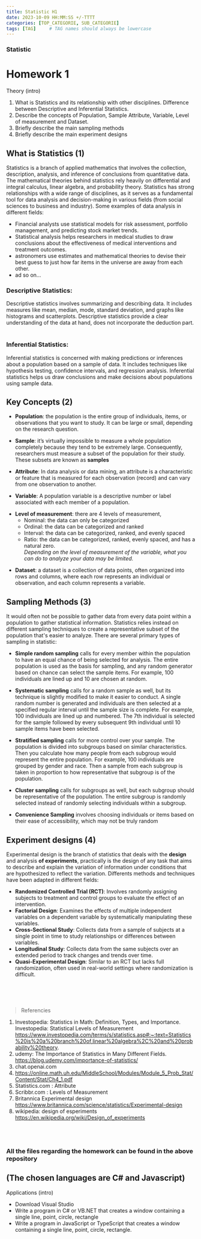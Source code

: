 ```yaml
---
title: Statistic H1
date: 2023-10-09 HH:MM:SS +/-TTTT
categories: [TOP_CATEGORIE, SUB_CATEGORIE]
tags: [TAG]     # TAG names should always be lowercase
---
```


### Statistic
# Homework 1


Theory (intro)
1. What is Statistics and its relationship with other disciplines. Difference between Descriptive and Inferential Statistics.
1. Describe the concepts of Population, Sample Attribute, Variable, Level of measurement and Dataset.
1. Briefly describe the main sampling methods
1. Briefly describe the main experiment designs


## What is Statistics (1)
   Statistics is a branch of applied mathematics that involves the collection, description, analysis, and inference of conclusions from quantitative data. 
   The mathematical theories behind statistics rely heavily on differential and integral calculus, linear algebra, and probability theory.
   Statistics has strong relationships with a wide range of disciplines, as it serves as a fundamental tool for data analysis and decision-making in various fields (from social sciences to business and industry).
   Some examples of data analysis in different fields: <br>
   - Financial analysts use statistical models for risk assessment, portfolio management, and predicting stock market trends.
   - Statistical analysis helps researchers in medical studies to draw conclusions about the effectiveness of medical interventions and treatment outcomes.
   - astronomers use estimates and mathematical theories to devise their best guess to just how far items in the universe are away from each other.
   - ad so on...

   ### Descriptive Statistics: <br>
   Descriptive statistics involves summarizing and describing data. It includes measures like mean, median, mode, standard deviation, and graphs like histograms and scatterplots. Descriptive statistics provide a clear understanding of the data at hand, does not 
   incorporate the deduction part. <br>
   <br>
   ### Inferential Statistics: <br>
   Inferential statistics is concerned with making predictions or inferences about a population based on a sample of data. It includes techniques like hypothesis testing, confidence intervals, and regression analysis. Inferential statistics helps 
   us draw conclusions and make decisions about populations using sample data. <br>

## Key Concepts (2)

- **Population**: the population is the entire group of individuals, items, or observations that you want to study. It can be large or small, depending on the research question.
* **Sample**: it’s virtually impossible to measure a whole population completely because they tend to be extremely large. Consequently, researchers must measure a subset of the population for their study. These subsets are known as **samples**
+ **Attribute**: In data analysis or data mining, an attribute is a characteristic or feature that is measured for each observation (record) and can vary from one observation to another.
- **Variable**:  A population variable is a descriptive number or label associated with each member of a population.
* **Level of measurement**: there are 4 levels of measurement,
  + Nominal: the data can only be categorized
  + Ordinal: the data can be categorized and ranked
  + Interval: the data can be categorized, ranked, and evenly spaced
  + Ratio: the data can be categorized, ranked, evenly spaced, and has a natural zero. <br>
*Depending on the level of measurement of the variable, what you can do to analyze your data may be limited.*
- **Dataset**: a dataset is a collection of data points, often organized into rows and columns, where each row represents an individual or observation, and each column represents a variable.

## Sampling Methods (3)
It would often not be possible to gather data from every data point within a population to gather statistical information. Statistics relies instead on different sampling techniques to create a representative subset of the population that's easier to analyze. There are several primary types of sampling in statistic:


- **Simple random sampling** calls for every member within the population to have an equal chance of being selected for analysis. The entire population is used as the basis for sampling, and any random generator based on chance can select the sample items. For example, 100 individuals are lined up and 10 are chosen at random.

- **Systematic sampling** calls for a random sample as well, but its technique is slightly modified to make it easier to conduct. A single random number is generated and individuals are then selected at a specified regular interval until the sample size is complete. For example, 100 individuals are lined up and numbered. The 7th individual is selected for the sample followed by every subsequent 9th individual until 10 sample items have been selected.

- **Stratified sampling** calls for more control over your sample. The population is divided into subgroups based on similar characteristics. Then you calculate how many people from each subgroup would represent the entire population. For example, 100 individuals are grouped by gender and race. Then a sample from each subgroup is taken in proportion to how representative that subgroup is of the population.

- **Cluster sampling** calls for subgroups as well, but each subgroup should be representative of the population. The entire subgroup is randomly selected instead of randomly selecting individuals within a subgroup.

- **Convenience Sampling** involves choosing individuals or items based on their ease of accessibility, which may not be truly random
  
## Experiment designs (4)

Experimental design is the branch of statistics that deals with the **design** and analysis **of experiments**,
practically is the design of any task that aims to describe and explain the variation of information under conditions that are hypothesized to reflect the variation.
Differents methods and techniques have been adapted in different fields: <br>

- **Randomized Controlled Trial (RCT)**: Involves randomly assigning subjects to treatment and control groups to evaluate the effect of an intervention.
- **Factorial Design**: Examines the effects of multiple independent variables on a dependent variable by systematically manipulating these variables.
- **Cross-Sectional Study**: Collects data from a sample of subjects at a single point in time to study relationships or differences between variables.
- **Longitudinal Study**: Collects data from the same subjects over an extended period to track changes and trends over time.
- **Quasi-Experimental Design**: Similar to an RCT but lacks full randomization, often used in real-world settings where randomization is difficult.

<br>
<br>
<br>



> Referencies <br>
1. Investopedia: Statistics in Math: Definition, Types, and Importance. <br>
    Investopedia: Statistical Levels of Measurement <br>
    https://www.investopedia.com/terms/s/statistics.asp#:~:text=Statistics%20is%20a%20branch%20of,linear%20algebra%2C%20and%20probability%20theory. <br>
1. udemy: The Importance of Statistics in Many Different Fields. <br>
    https://blog.udemy.com/importance-of-statistics/ <br>
1. chat.openai.com <br>
1. https://online.math.uh.edu/MiddleSchool/Modules/Module_5_Prob_Stat/Content/Stat/Ch4_1.pdf <br>
1. Statistics.com : Attribute <br>
1. Scribbr.com : Levels of Measurement <br>
1. Britannica  Experimental design <br>
    https://www.britannica.com/science/statistics/Experimental-design <br>
1. wikipedia: design of esperiments <br>
    https://en.wikipedia.org/wiki/Design_of_experiments <br>

<br>
<br>


### All the files regarding the homework can be found in the above repository
## (The chosen languages are C# and Javascript)

Applications (intro)
- Download Visual Studio
- Write a program in C# or VB.NET that creates a window containing a single line, point, circle, rectangle
- Write a program in JavaScript or TypeScript that creates a window containing a single line, point, circle, rectangle.





  

